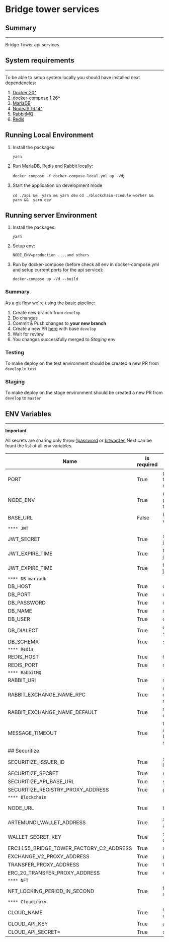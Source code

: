 # Bridge tower services

## Summary

---

Bridge Tower api services

## System requirements

---

To be able to setup system locally you should have installed next dependencies:

1. [Docker 20^](https://docs.docker.com/)
2. [docker-compose 1.26^](https://docs.docker.com/compose/gettingstarted/)
3. [MariaDB](https://mariadb.com/)
4. [NodeJS 16.14^](https://nodejs.org/uk/)
5. [RabbitMQ](https://www.rabbitmq.com/)
6. [Redis](https://redis.io/)

## Running Local Environment

1. Install the packages

   `yarn`

2. Run  MariaDB, Redis and Rabbit locally:

   `docker compose -f docker-compose-local.yml up -Vd`;

3. Start the application on development mode

   `cd ./api &&  yarn && yarn dev`
   `cd ./blockchain-scedule-worker && yarn &&  yarn dev`

## Running server Environment

1. Install the packages:

   `yarn`

2. Setup env:

   `NODE_ENV=production ....and others`

3. Run by docker-compose (before check all env in docker-compose.yml and setup current ports for the api service):

   `docker-compose up -Vd --build`

### Summary

As a git flow we're using the basic pipeline:

1. Create new branch from `develop`
2. Do changes
3. Commit & Push changes to **your new branch**
4. Create a new PR [here](https://github.com/medmoinc/medmo-api/pulls) with base `develop`
5. Wait for review
6. You changes successfully merged to _Staging_ env

### Testing

To make deploy on the test environment should be created a new PR from `develop` to `test`

### Staging

To make deploy on the stage environment should be created a new PR from `develop` to `master`

## ENV Variables

---

**Important**

All secrets are sharing only throw [1password](https://1password.com/) or [bitwarden](https://bitwarden.com/)
Next can be fount the list of all env variables.

| Name                         | is required | description                              |   default                |
| -----------------            | ----------- | ---------------------------------------- | ------------------------ |
| PORT                         |  True       | port where the api will running          |   8000
| NODE_ENV                     |  True       | (development, production test)           |   development
| BASE_URL                     |  False      |  base url for webHooks                   |  <http://localhost:8000>   |
|                              `**** JWT`
| JWT_SECRET                   | True        |  secret for sign jwt                     | test                     |  
| JWT_EXPIRE_TIME              | True        |  time to expire jwt                      | id                       |  
| JWT_EXPIRE_TIME              | True        |  time to expire jwt                      | id                       |  
|                              `**** DB mariadb`
| DB_HOST                      | True        | db host                                  | localhost
| DB_PORT                      | True        | db port                                  |3306
| DB_PASSWORD                  | True        | db password                              | bridge2022
| DB_NAME                      | True        | name db                                  | bridge_db
| DB_USER                      | True        | db user name                             | bridge
| DB_DIALECT                   | True        | dialect fro sequelize                    | mariadb
| DB_SCHEMA                    | True        | schema for db                            | bridge_db
|                              `**** Redis`
| REDIS_HOST                   | True        | host for redis                           | localhost
| REDIS_PORT                   | True        | redis port                               | 6379
|                              `**** RabbitMQ`
| RABBIT_URI                   | True        | rabbit uri                               | amqp://localhost
| RABBIT_EXCHANGE_NAME_RPC     | True        | name exchange for rpc call               | rpc_exchange
| RABBIT_EXCHANGE_NAME_DEFAULT | True        | name for event                           | default_exchange
| MESSAGE_TIMEOUT              | True        | time to wait answer between services     | 6000
| ## Securitize
| SECURITIZE_ISSUER_ID         | True        | securitize issuer id                     | 44ed2a58-98ef-408c-b721-11760ba736a0
| SECURITIZE_SECRET            | True        | secret                                   | c0d585e4-d7a8-4501-92bd-ece229e4f5be
| SECURITIZE_API_BASE_URL      | True        | sec base url                             | <https://connect-gw.sandbox.securitize.io/api>
| SECURITIZE_REGISTRY_PROXY_ADDRESS | True | proxy address |  0xD32F4F0d7aB4A4D88831c05d402c4a1AF4b698F3
|                              `**** Blockchain`
| NODE_URL                     | True        | base node url                             | <https://nd-927-860-543.p2pify.com/c808ffb978332ba7e99704f6c41a22bf/ext/bc/C/rpc>
| ARTEMUNDI_WALLET_ADDRESS     | True        | address artemund                          | i0x423cbE3E6479E86dfb816915c5BF57060e48C5A7
| WALLET_SECRET_KEY            | True        | secret for defaul                         | wallet5ce0b20427fe6a03e218c053bb123a213229e8b48e96b208d1be86d3b8173fdd
| ERC1155_BRIDGE_TOWER_FACTORY_C2_ADDRESS | True      | root factory                     | 0xb53270e658FF1a6EDD4fC205A871E53f016d1b8D
| EXCHANGE_V2_PROXY_ADDRESS| True | proxy V2 | address0x2e74b7d50563Cda092b7c5890Ef76E25CB661442
| TRANSFER_PROXY_ADDRESS| True | transfer proxy | 0x1B5A812e35a47C351200eA8f16A94a9B892a4C45
| ERC_20_TRANSFER_PROXY_ADDRESS| True | erc20 proxy |0xDC086248188B455beB103Ba44f401D0aD8f93eb9
|                               `**** NFT`
| NFT_LOCKING_PERIOD_IN_SECOND| True | time to lock nft |360
|                               `**** Cloudinary`
| CLOUD_NAME| True | name cloudinary | bridgetowercapital
| CLOUD_API_KEY| True | api key | 981927427522746
|CLOUD_API_SECRET=| True | secret | _t7QbeziDGD5ib4b7AYhPmX7J0Y
